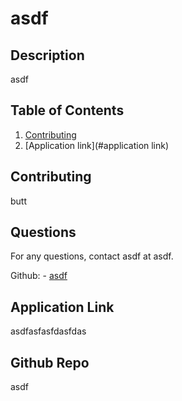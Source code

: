 # asdf
  

## Description 
asdf
## Table of Contents

1. [Contributing](#contributing)
2. [Application link](#application link)
 

 






## Contributing
butt


## Questions
For any questions, contact asdf at asdf.

Github: - [asdf](https://github.com/asdf)<br>

## Application Link
asdfasfasfdasfdas

## Github Repo
asdf
